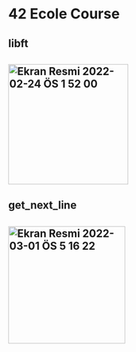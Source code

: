 # 42 Ecole Course
<h2>libft<h2>
<img width="241" alt="Ekran Resmi 2022-02-24 ÖS 1 52 00" src="https://user-images.githubusercontent.com/84662757/155510982-df21642d-6847-4530-8290-b6f94c2ed9d9.png">
<h2>get_next_line<h2>
<img width="235" alt="Ekran Resmi 2022-03-01 ÖS 5 16 22" src="https://user-images.githubusercontent.com/84662757/156185519-5c4c5298-67cc-480d-8fcb-c437f17d24b4.png">
